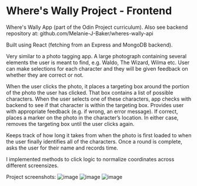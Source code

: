 # Where's Wally Project - Frontend

Where's Wally App (part of the Odin Project curriculum). Also see backend repository at: github.com/Melanie-J-Baker/wheres-wally-api

Built using React (fetching from an Express and MongoDB backend).

Very similar to a photo tagging app. A large photograph containing several elements the user is meant to find, e.g. Waldo, The Wizard, Wilma etc. User can make selections for each character and they will be given feedback on whether they are correct or not.

When the user clicks the photo, it places a targeting box around the portion of the photo the user has clicked. That box contains a list of possible characters. When the user selects one of these characters, app checks with backend to see if that character is within the targeting box. Provides user with appropriate feedback (e.g. if wrong, an error message). If correct, places a marker on the photo in the character’s location. In either case, removes the targeting box until the user clicks again.

Keeps track of how long it takes from when the photo is first loaded to when the user finally identifies all of the characters. Once a round is complete, asks the user for their name and records time. 

I implemented methods to click logic to normalize coordinates across different screensizes.

Project screenshots:
![image](https://github.com/Melanie-J-Baker/wheres-wally/assets/104843873/1cf39af5-79fa-4b4a-96c3-065a8c90f824)
![image](https://github.com/Melanie-J-Baker/wheres-wally/assets/104843873/25b19635-1853-4a9c-ab70-90a899e021d7)
![image](https://github.com/Melanie-J-Baker/wheres-wally/assets/104843873/1b5d0d20-a484-4619-b00d-b9fec31a3ec0)
